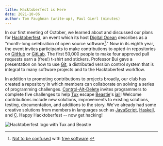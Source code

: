 ```yaml
---
title: Hacktoberfest is Here
date: 2021-10-06
author: Tom Faughnan (write-up), Paul Gierl (minutes)
---
```


In our first meeting of October, we learned about and discussed our plans for
[Hacktoberfest], an event which its host [Digital Ocean] describes as a "month-long
celebration of open source software[^1]." Now in its eighth year, the event invites
participants to make contributions to opted-in repositories on [GitHub] or [GitLab].
The first 50,000 people to make four approved pull requests earn a (free!) t-shirt
and stickers. Professor Bui gave a presentation on how to use [Git], a distributed
version control system that is integral to many software projects and to the Hacktoberfest
workflow.

In addition to promoting contributions to projects broadly, our club has created a
repository in which members can collaborate on solving a series of programming challenges. 
[Control-Alt-Delete](https://github.com/NDLUG/control-alt-delete) invites programmers
to complete five challenges to help [Tux] escape [Beastie]'s [jail]! Welcome contributions
include new solutions, improvements to existing solutions, testing, documentation, and
additions to the story. We've already had some creative solutions from members in
languages such as [JavaScript], [Haskell], and [C]. Happy Hacktoberfest -- now get hacking!


<img src="../assets/img/hacktoberfest-tux-and-beastie.png" alt="Hacktoberfest logo with Tux and Beastie">

[^1]: [Not to be confused](https://www.gnu.org/philosophy/open-source-misses-the-point.html)
with [free software](https://www.gnu.org/philosophy/free-sw.html).

[Hacktoberfest]: https://hacktoberfest.digitalocean.com/
[Digital Ocean]: https://www.digitalocean.com/
[GitHub]: https://github.com/
[GitLab]: https://gitlab.com/
[Git]: https://git-scm.com/
[Tux]: https://en.wikipedia.org/wiki/Tux_(mascot)
[Beastie]: https://en.wikipedia.org/wiki/BSD_Daemon
[jail]: https://en.wikipedia.org/wiki/FreeBSD_jail
[JavaScript]: https://github.com/NDLUG/control-alt-delete/blob/master/challenge00/solution-dblitt.js
[Haskell]: https://github.com/NDLUG/control-alt-delete/blob/master/challenge01/solution-herbertmcsnout.hs
[C]: https://github.com/NDLUG/control-alt-delete/blob/master/challenge02/solution-jabbott4.c
